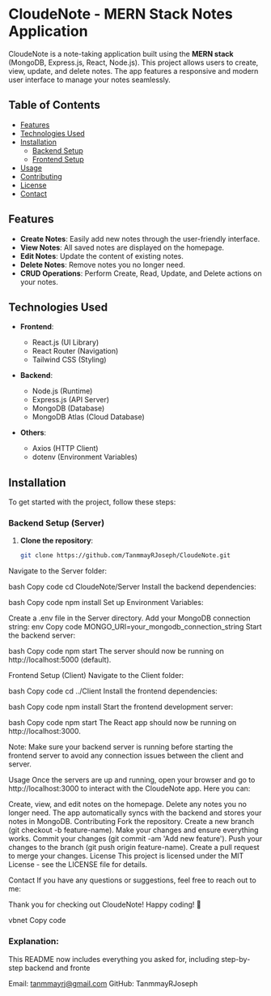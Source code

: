 # CloudeNote - MERN Stack Notes Application

CloudeNote is a note-taking application built using the **MERN stack** (MongoDB, Express.js, React, Node.js). This project allows users to create, view, update, and delete notes. The app features a responsive and modern user interface to manage your notes seamlessly.

## Table of Contents

- [Features](#features)
- [Technologies Used](#technologies-used)
- [Installation](#installation)
  - [Backend Setup](#backend-setup)
  - [Frontend Setup](#frontend-setup)
- [Usage](#usage)
- [Contributing](#contributing)
- [License](#license)
- [Contact](#contact)

## Features

- **Create Notes**: Easily add new notes through the user-friendly interface.
- **View Notes**: All saved notes are displayed on the homepage.
- **Edit Notes**: Update the content of existing notes.
- **Delete Notes**: Remove notes you no longer need.
- **CRUD Operations**: Perform Create, Read, Update, and Delete actions on your notes.

## Technologies Used

- **Frontend**:
  - React.js (UI Library)
  - React Router (Navigation)
  - Tailwind CSS (Styling)
  
- **Backend**:
  - Node.js (Runtime)
  - Express.js (API Server)
  - MongoDB (Database)
  - MongoDB Atlas (Cloud Database)

- **Others**:
  - Axios (HTTP Client)
  - dotenv (Environment Variables)

## Installation

To get started with the project, follow these steps:

### Backend Setup (Server)

1. **Clone the repository**:
   ```bash
   git clone https://github.com/TanmmayRJoseph/CloudeNote.git

Navigate to the Server folder:

bash
Copy code
cd CloudeNote/Server
Install the backend dependencies:

bash
Copy code
npm install
Set up Environment Variables:

Create a .env file in the Server directory.
Add your MongoDB connection string:
env
Copy code
MONGO_URI=your_mongodb_connection_string
Start the backend server:

bash
Copy code
npm start
The server should now be running on http://localhost:5000 (default).

Frontend Setup (Client)
Navigate to the Client folder:

bash
Copy code
cd ../Client
Install the frontend dependencies:

bash
Copy code
npm install
Start the frontend development server:

bash
Copy code
npm start
The React app should now be running on http://localhost:3000.

Note:
Make sure your backend server is running before starting the frontend server to avoid any connection issues between the client and server.

Usage
Once the servers are up and running, open your browser and go to http://localhost:3000 to interact with the CloudeNote app. Here you can:

Create, view, and edit notes on the homepage.
Delete any notes you no longer need.
The app automatically syncs with the backend and stores your notes in MongoDB.
Contributing
Fork the repository.
Create a new branch (git checkout -b feature-name).
Make your changes and ensure everything works.
Commit your changes (git commit -am 'Add new feature').
Push your changes to the branch (git push origin feature-name).
Create a pull request to merge your changes.
License
This project is licensed under the MIT License - see the LICENSE file for details.

Contact
If you have any questions or suggestions, feel free to reach out to me:

Thank you for checking out CloudeNote! Happy coding! 🚀

vbnet
Copy code

### Explanation:
This README now includes everything you asked for, including step-by-step backend and fronte


Email: tanmmayrj@gmail.com
GitHub: TanmmayRJoseph